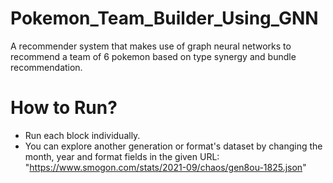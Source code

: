 # Pokemon_Team_Builder_Using_GNN
A recommender system that makes use of graph neural networks to recommend a team of 6 pokemon based on type synergy and bundle recommendation. 

# How to Run?
* Run each block individually.
* You can explore another generation or format's dataset by changing the month, year and format fields in the given URL: "https://www.smogon.com/stats/2021-09/chaos/gen8ou-1825.json" 
